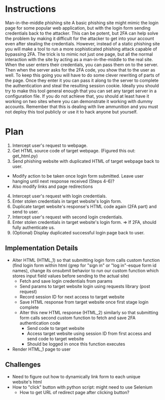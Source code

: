 # Instructions
Man-in-the-middle phishing site
A basic phishing site might mimic the login page for some popular web application, but with the login form sending credentials back to the attacker.  This can be potent, but 2FA can help solve the problem by making it difficult for the attacker to get into your account even after stealing the credentials.  However, instead of a static phishing site you will make a tool to run a more sophisticated phishing attack capable of bypassing 2FA.  The trick is to mimic not just one page, but all the normal interaction with the site by acting as a man-in-the-middle to the real site.  When the user enters their credentials, you can pass them on to the server.  Then when the server asks for the 2FA code, you show that to the user as well.  To keep this going you will have to do some clever rewriting of parts of the page.  Once they enter it you can pass it along to the server to complete the authentication and steal the resulting session cookie.  Ideally you should try to make this tool general enough that you can set any target server in a configuration file.  If you do not achieve that, you should at least have it working on two sites where you can demonstrate it working with dummy accounts.  Remember that this is dealing with live ammunition and you must not deploy this tool publicly or use it to hack anyone but yourself.

# Plan

1. Intercept user's request to webpage.
2. Get HTML source code of target webpage. (Figured this out: get_html.py)
3. Send phishing website with duplicated HTML of target webpage back to user.
  - Modify action to be taken once login form submitted. Leave user hanging until next response received (Steps 4-6)?
  - Also modify links and page redirections
4. Intercept user's request with login credentials. 
5. Enter stolen credentials in target website's login form.
6. Duplicate target website's response's HTML code again (2FA part) and send to user.
7. Intercept user's request with second login credentials.
8. Enter stolen credentials in target website's login form. => If 2FA, should fully authenticate us.
9. (Optional) Display duplicated successful login page back to user.


## Implementation Details

* Alter HTML (HTML_1) so that submitting login form calls custom function (find login form within html (grep for "sign in" or "log in"-esque form id names), change its onsubmit behavior to run our custom function which stores input field values before sending to the actual site)
   * Fetch and save login credentials from params
   * Send params to target website login using requests library (post request)
   * Record session ID for next access to target website
   * Save HTML response from target website once first stage login complete
   * Alter this new HTML response (HTML_2) similarly so that submitting form calls second custom function to fetch and save 2FA authentication code
     * Send code to target website
     * Access target website using session ID from first access and send code to target website
     * Should be logged in once this function executes
 * Render HTML_1 page to user


## Challenges

* Need to figure out how to dynamically link form to each unique website's html
* How to "click" button with python script: might need to use Selenium
  * How to get URL of redirect page after clicking button? 
